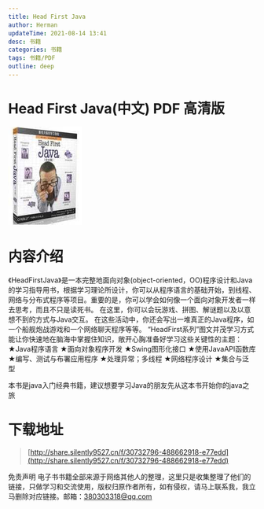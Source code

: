```yaml
---
title: Head First Java
author: Herman
updateTime: 2021-08-14 13:41
desc: 书籍
categories: 书籍
tags: 书籍/PDF
outline: deep
---
```


# Head First Java(中文) PDF 高清版

![](https://raw.githubusercontent.com/silently9527/images/main/008i3skNgy1gu4z0aimq2j604605k74502.jpg)

# 内容介绍

《HeadFirstJava》是一本完整地面向对象(object-oriented，OO)程序设计和Java的学习指导用书，根据学习理论所设计，你可以从程序语言的基础开始，到线程、网络与分布式程序等项目。重要的是，你可以学会如何像一个面向对象开发者一样去思考，而且不只是读死书。
在这里，你可以会玩游戏、拼图、解谜题以及以意想不到的方式与Java交互。
在这些活动中，你还会写出一堆真正的Java程序，如一个船舰炮战游戏和一个网络聊天程序等等。
“HeadFirst系列”图文并茂学习方式能让你快速地在脑海中掌握住知识，敞开心胸准备好学习这些关键性的主题：
★Java程序语言
★面向对象程序开发
★Swing图形化接口
★使用JavaAPI函数库
★编写、测试与布署应用程序
★处理异常；多线程
★网络程序设计
★集合与泛型

本书是java入门经典书籍，建议想要学习Java的朋友先从这本书开始你的java之旅

# 下载地址
> [http://share.silently9527.cn/f/30732796-488662918-e77edd](http://share.silently9527.cn/f/30732796-488662918-e77edd)

免责声明
电子书书籍全部来源于网络其他人的整理，这里只是收集整理了他们的链接，只做学习和交流使用，版权归原作者所有，如有侵权，请马上联系我，我立马删除对应链接。邮箱：380303318@qq.com

